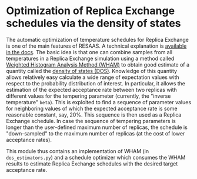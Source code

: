 # Optimization of Replica Exchange schedules via the density of states
The automatic optimization of temperature schedules for Replica Exchange is one of the main features of RESAAS.
A technical explanation is [available in the docs](../docs/density_of_states_methods.pdf).
The basic idea is that one can combine samples from all temperatures in a Replica Exchange simulation using a method called [Weighted Histogram Analysis Method (WHAM)](https://www.semanticscholar.org/paper/Evaluation-of-marginal-likelihoods-via-the-density-Habeck/bbfdb49fa8fc31088d7514a6b684dec8230e4d6a) to obtain good estimate of a quantity called the [density of states (DOS)](https://en.wikipedia.org/wiki/Density_of_states).
Knowledge of this quantity allows relatively easy calculate a wide range of expectation values with respect to the probability distribution of interest.
In particular, it allows the estimation of the expected acceptance rate between two replicas with different values for the tempering parameter (currently, the "inverse temperature" `beta`).
This is exploited to find a sequence of parameter values for neighboring values of which the expected acceptance rate is some reasonable constant, say, 20%.
This sequence is then used as a Replica Exchange schedule.
In case the sequence of tempering parameters is longer than the user-defined maximum number of replicas, the schedule is "down-sampled" to the maximum number of replicas (at the cost of lower acceptance rates).


This module thus contains an implementation of WHAM (in `dos_estimators.py`) and a schedule optimizer which consumes the WHAM results to estimate Replica Exchange schedules with the desired target acceptance rate.
